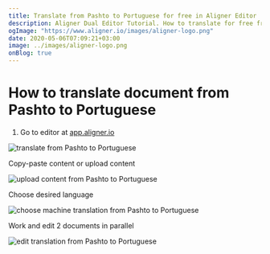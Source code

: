 ```yaml
---
title: Translate from Pashto to Portuguese for free in Aligner Editor
description: Aligner Dual Editor Tutorial. How to translate for free from Pashto to Portuguese. Aligner is multilingual document management platform. 
ogImage: "https://www.aligner.io/images/aligner-logo.png"
date: 2020-05-06T07:09:21+03:00
image: ../images/aligner-logo.png
onBlog: true
---
```


# How to translate document from Pashto to Portuguese

1. Go to editor at [app.aligner.io](https://app.aligner.io "Aligner App web page")

![translate from Pashto to Portuguese](../aligner-blank-editor.png "translate from Pashto to Portuguese")

Copy-paste content or upload content

![upload content from Pashto to Portuguese](../aligner-uploaded-document.png "upload content from Pashto to Portuguese")

Choose desired language

![choose machine translation from Pashto to Portuguese](../aligner-language-dropdown.png "choose machine translation from Pashto to Portuguese")

Work and edit 2 documents in parallel

![edit translation from Pashto to Portuguese](../aligner-double-sitded-editor.png "edit translation from Pashto to Portuguese")

